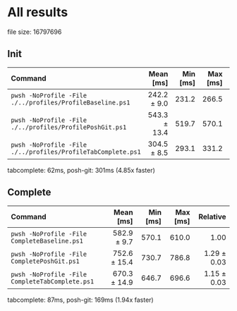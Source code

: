# All results

file size: 16797696
## Init

| Command | Mean [ms] | Min [ms] | Max [ms] | Relative |
|:---|---:|---:|---:|---:|
| `pwsh -NoProfile -File ./../profiles/ProfileBaseline.ps1` | 242.2 ± 9.0 | 231.2 | 266.5 | 1.00 |
| `pwsh -NoProfile -File ./../profiles/ProfilePoshGit.ps1` | 543.3 ± 13.4 | 519.7 | 570.1 | 2.24 ± 0.10 |
| `pwsh -NoProfile -File ./../profiles/ProfileTabComplete.ps1` | 304.5 ± 8.5 | 293.1 | 331.2 | 1.26 ± 0.06 |

tabcomplete: 62ms, posh-git: 301ms (4.85x faster)
## Complete

| Command | Mean [ms] | Min [ms] | Max [ms] | Relative |
|:---|---:|---:|---:|---:|
| `pwsh -NoProfile -File CompleteBaseline.ps1` | 582.9 ± 9.7 | 570.1 | 610.0 | 1.00 |
| `pwsh -NoProfile -File CompletePoshGit.ps1` | 752.6 ± 15.4 | 730.7 | 786.8 | 1.29 ± 0.03 |
| `pwsh -NoProfile -File CompleteTabComplete.ps1` | 670.3 ± 14.9 | 646.7 | 696.6 | 1.15 ± 0.03 |

tabcomplete: 87ms, posh-git: 169ms (1.94x faster)
